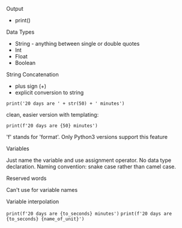Output
- print()

Data Types
- String - anything between single or double quotes
- Int
- Float
- Boolean

String Concatenation
- plus sign (+)
- explicit conversion to string

`print('20 days are ' + str(50) + ' minutes')`

clean, easier version with templating:

`print(f'20 days are {50} minutes')`

'f' stands for 'format'. Only Python3 versions support this feature

Variables

Just name the variable and use assignment operator. No data type declaration.
Naming convention: snake case rather than camel case.

Reserved words

Can't use for variable names

Variable interpolation

`print(f'20 days are {to_seconds} minutes')`
`print(f'20 days are {to_seconds} {name_of_unit}')`